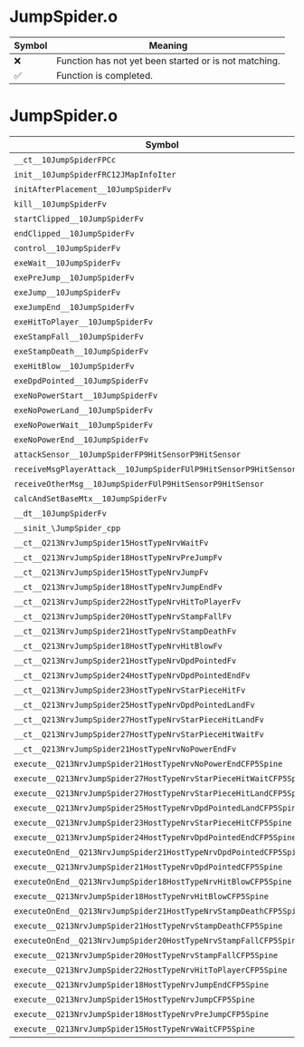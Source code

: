 # JumpSpider.o
| Symbol | Meaning 
| ------------- | ------------- 
| :x: | Function has not yet been started or is not matching. 
| :white_check_mark: | Function is completed. 


# JumpSpider.o
| Symbol | Decompiled? |
| ------------- | ------------- |
| `__ct__10JumpSpiderFPCc` | :x: |
| `init__10JumpSpiderFRC12JMapInfoIter` | :x: |
| `initAfterPlacement__10JumpSpiderFv` | :x: |
| `kill__10JumpSpiderFv` | :x: |
| `startClipped__10JumpSpiderFv` | :x: |
| `endClipped__10JumpSpiderFv` | :x: |
| `control__10JumpSpiderFv` | :x: |
| `exeWait__10JumpSpiderFv` | :x: |
| `exePreJump__10JumpSpiderFv` | :x: |
| `exeJump__10JumpSpiderFv` | :x: |
| `exeJumpEnd__10JumpSpiderFv` | :x: |
| `exeHitToPlayer__10JumpSpiderFv` | :x: |
| `exeStampFall__10JumpSpiderFv` | :x: |
| `exeStampDeath__10JumpSpiderFv` | :x: |
| `exeHitBlow__10JumpSpiderFv` | :x: |
| `exeDpdPointed__10JumpSpiderFv` | :x: |
| `exeNoPowerStart__10JumpSpiderFv` | :x: |
| `exeNoPowerLand__10JumpSpiderFv` | :x: |
| `exeNoPowerWait__10JumpSpiderFv` | :x: |
| `exeNoPowerEnd__10JumpSpiderFv` | :x: |
| `attackSensor__10JumpSpiderFP9HitSensorP9HitSensor` | :x: |
| `receiveMsgPlayerAttack__10JumpSpiderFUlP9HitSensorP9HitSensor` | :x: |
| `receiveOtherMsg__10JumpSpiderFUlP9HitSensorP9HitSensor` | :x: |
| `calcAndSetBaseMtx__10JumpSpiderFv` | :x: |
| `__dt__10JumpSpiderFv` | :x: |
| `__sinit_\JumpSpider_cpp` | :x: |
| `__ct__Q213NrvJumpSpider15HostTypeNrvWaitFv` | :x: |
| `__ct__Q213NrvJumpSpider18HostTypeNrvPreJumpFv` | :x: |
| `__ct__Q213NrvJumpSpider15HostTypeNrvJumpFv` | :x: |
| `__ct__Q213NrvJumpSpider18HostTypeNrvJumpEndFv` | :x: |
| `__ct__Q213NrvJumpSpider22HostTypeNrvHitToPlayerFv` | :x: |
| `__ct__Q213NrvJumpSpider20HostTypeNrvStampFallFv` | :x: |
| `__ct__Q213NrvJumpSpider21HostTypeNrvStampDeathFv` | :x: |
| `__ct__Q213NrvJumpSpider18HostTypeNrvHitBlowFv` | :x: |
| `__ct__Q213NrvJumpSpider21HostTypeNrvDpdPointedFv` | :x: |
| `__ct__Q213NrvJumpSpider24HostTypeNrvDpdPointedEndFv` | :x: |
| `__ct__Q213NrvJumpSpider23HostTypeNrvStarPieceHitFv` | :x: |
| `__ct__Q213NrvJumpSpider25HostTypeNrvDpdPointedLandFv` | :x: |
| `__ct__Q213NrvJumpSpider27HostTypeNrvStarPieceHitLandFv` | :x: |
| `__ct__Q213NrvJumpSpider27HostTypeNrvStarPieceHitWaitFv` | :x: |
| `__ct__Q213NrvJumpSpider21HostTypeNrvNoPowerEndFv` | :x: |
| `execute__Q213NrvJumpSpider21HostTypeNrvNoPowerEndCFP5Spine` | :x: |
| `execute__Q213NrvJumpSpider27HostTypeNrvStarPieceHitWaitCFP5Spine` | :x: |
| `execute__Q213NrvJumpSpider27HostTypeNrvStarPieceHitLandCFP5Spine` | :x: |
| `execute__Q213NrvJumpSpider25HostTypeNrvDpdPointedLandCFP5Spine` | :x: |
| `execute__Q213NrvJumpSpider23HostTypeNrvStarPieceHitCFP5Spine` | :x: |
| `execute__Q213NrvJumpSpider24HostTypeNrvDpdPointedEndCFP5Spine` | :x: |
| `executeOnEnd__Q213NrvJumpSpider21HostTypeNrvDpdPointedCFP5Spine` | :x: |
| `execute__Q213NrvJumpSpider21HostTypeNrvDpdPointedCFP5Spine` | :x: |
| `executeOnEnd__Q213NrvJumpSpider18HostTypeNrvHitBlowCFP5Spine` | :x: |
| `execute__Q213NrvJumpSpider18HostTypeNrvHitBlowCFP5Spine` | :x: |
| `executeOnEnd__Q213NrvJumpSpider21HostTypeNrvStampDeathCFP5Spine` | :x: |
| `execute__Q213NrvJumpSpider21HostTypeNrvStampDeathCFP5Spine` | :x: |
| `executeOnEnd__Q213NrvJumpSpider20HostTypeNrvStampFallCFP5Spine` | :x: |
| `execute__Q213NrvJumpSpider20HostTypeNrvStampFallCFP5Spine` | :x: |
| `execute__Q213NrvJumpSpider22HostTypeNrvHitToPlayerCFP5Spine` | :x: |
| `execute__Q213NrvJumpSpider18HostTypeNrvJumpEndCFP5Spine` | :x: |
| `execute__Q213NrvJumpSpider15HostTypeNrvJumpCFP5Spine` | :x: |
| `execute__Q213NrvJumpSpider18HostTypeNrvPreJumpCFP5Spine` | :x: |
| `execute__Q213NrvJumpSpider15HostTypeNrvWaitCFP5Spine` | :x: |
